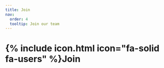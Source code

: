 ```yaml
---
title: Join
nav:
  order: 4
  tooltip: Join our team
---
```


# {% include icon.html icon="fa-solid fa-users" %}Join

